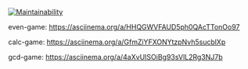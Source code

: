 [![Maintainability](https://api.codeclimate.com/v1/badges/7f8a6cdd0c63e79ff2c8/maintainability)](https://codeclimate.com/github/lifechurch/youversion-web-open-ideas/maintainability)

even-game: https://asciinema.org/a/HHQGWVFAUD5ph0QAcTTonOo97

calc-game:  https://asciinema.org/a/GfmZiYFXONYtzpNvh5sucblXp 

gcd-game: https://asciinema.org/a/4aXvUISOiBg93sVlL2Rg3NJ7b
